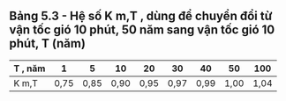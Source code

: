 ## Bảng 5.3 - Hệ số K m,T , dùng để chuyển đổi từ vận tốc gió 10 phút, 50 năm sang vận tốc gió 10 phút, T (năm)

| T , năm   | 1    | 5    | 10   | 20   | 30   | 40   | 50   | 100   |
|-----------|------|------|------|------|------|------|------|-------|
| K m,T     | 0,75 | 0,85 | 0,90 | 0,95 | 0,97 | 0,99 | 1,00 | 1,04  |